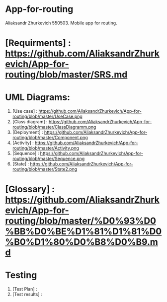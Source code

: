 # App-for-routing
Aliaksandr Zhurkevich 550503. Mobile app for routing.
# [Requirments] : https://github.com/AliaksandrZhurkevich/App-for-routing/blob/master/SRS.md
# UML Diagrams:
1. [Use case] : https://github.com/AliaksandrZhurkevich/App-for-routing/blob/master/UseCase.png
2. [Class diagram] : https://github.com/AliaksandrZhurkevich/App-for-routing/blob/master/ClassDiagramm.png
3. [Deployment] : https://github.com/AliaksandrZhurkevich/App-for-routing/blob/master/Component.png
4. [Activity] : https://github.com/AliaksandrZhurkevich/App-for-routing/blob/master/Activity.png
5. [Sequence] : https://github.com/AliaksandrZhurkevich/App-for-routing/blob/master/Sequence.png
6. [State] : https://github.com/AliaksandrZhurkevich/App-for-routing/blob/master/State2.png
# [Glossary] : https://github.com/AliaksandrZhurkevich/App-for-routing/blob/master/%D0%93%D0%BB%D0%BE%D1%81%D1%81%D0%B0%D1%80%D0%B8%D0%B9.md
# Testing
1. [Test Plan] : 
2. [Test results] : 
